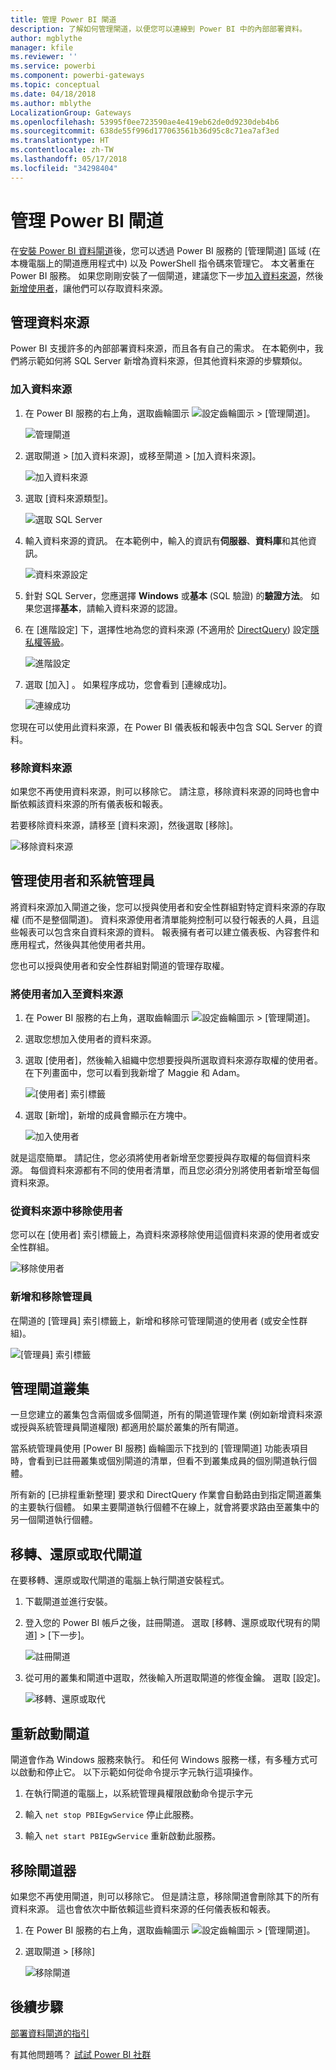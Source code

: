 ```yaml
---
title: 管理 Power BI 閘道
description: 了解如何管理閘道，以便您可以連線到 Power BI 中的內部部署資料。
author: mgblythe
manager: kfile
ms.reviewer: ''
ms.service: powerbi
ms.component: powerbi-gateways
ms.topic: conceptual
ms.date: 04/18/2018
ms.author: mblythe
LocalizationGroup: Gateways
ms.openlocfilehash: 53995f0ee723590ae4e419eb62de0d9230deb4b6
ms.sourcegitcommit: 638de55f996d177063561b36d95c8c71ea7af3ed
ms.translationtype: HT
ms.contentlocale: zh-TW
ms.lasthandoff: 05/17/2018
ms.locfileid: "34298404"
---
```

# <a name="manage-a-power-bi-gateway"></a>管理 Power BI 閘道

在[安裝 Power BI 資料閘道](service-gateway-install.md)後，您可以透過 Power BI 服務的 [管理閘道] 區域 (在本機電腦上的閘道應用程式中) 以及 PowerShell 指令碼來管理它。 本文著重在 Power BI 服務。 如果您剛剛安裝了一個閘道，建議您下一步[加入資料來源](#add-a-data-source)，然後[新增使用者](#add-users-to-a-data-source)，讓他們可以存取資料來源。


## <a name="manage-data-sources"></a>管理資料來源

Power BI 支援許多的內部部署資料來源，而且各有自己的需求。 在本範例中，我們將示範如何將 SQL Server 新增為資料來源，但其他資料來源的步驟類似。


### <a name="add-a-data-source"></a>加入資料來源

1. 在 Power BI 服務的右上角，選取齒輪圖示 ![設定齒輪圖示](media/service-gateway-manage/icon-gear.png) > [管理閘道]。

    ![管理閘道](media/service-gateway-manage/manage-gateways.png)

2. 選取閘道 > [加入資料來源]，或移至閘道 > [加入資料來源]。

    ![加入資料來源](media/service-gateway-manage/add-data-source.png)

3. 選取 [資料來源類型]。

    ![選取 SQL Server](media/service-gateway-manage/select-sql-server.png)


4. 輸入資料來源的資訊。 在本範例中，輸入的資訊有**伺服器**、**資料庫**和其他資訊。  

    ![資料來源設定](media/service-gateway-manage/data-source-settings.png)

5. 針對 SQL Server，您應選擇 **Windows** 或**基本** (SQL 驗證) 的**驗證方法**。  如果您選擇**基本**，請輸入資料來源的認證。

6. 在 [進階設定] 下，選擇性地為您的資料來源 (不適用於 [DirectQuery](desktop-directquery-about.md)) 設定[隱私權等級]((https://support.office.com/article/Privacy-levels-Power-Query-CC3EDE4D-359E-4B28-BC72-9BEE7900B540))。

    ![進階設定](media/service-gateway-manage/advanced-settings.png)

7. 選取 [加入] 。 如果程序成功，您會看到 [連線成功]。

    ![連線成功](media/service-gateway-manage/connection-successful.png)

您現在可以使用此資料來源，在 Power BI 儀表板和報表中包含 SQL Server 的資料。

### <a name="remove-a-data-source"></a>移除資料來源

如果您不再使用資料來源，則可以移除它。 請注意，移除資料來源的同時也會中斷依賴該資料來源的所有儀表板和報表。

若要移除資料來源，請移至 [資料來源]，然後選取 [移除]。

![移除資料來源](media/service-gateway-manage/remove-data-source.png)


## <a name="manage-users-and-administrators"></a>管理使用者和系統管理員

將資料來源加入閘道之後，您可以授與使用者和安全性群組對特定資料來源的存取權 (而不是整個閘道)。 資料來源使用者清單能夠控制可以發行報表的人員，且這些報表可以包含來自資料來源的資料。 報表擁有者可以建立儀表板、內容套件和應用程式，然後與其他使用者共用。

您也可以授與使用者和安全性群組對閘道的管理存取權。


### <a name="add-users-to-a-data-source"></a>將使用者加入至資料來源

1. 在 Power BI 服務的右上角，選取齒輪圖示 ![設定齒輪圖示](media/service-gateway-manage/icon-gear.png) > [管理閘道]。

2. 選取您想加入使用者的資料來源。

3. 選取 [使用者]，然後輸入組織中您想要授與所選取資料來源存取權的使用者。 在下列畫面中，您可以看到我新增了 Maggie 和 Adam。

    ![[使用者] 索引標籤](media/service-gateway-manage/users-tab.png)

4. 選取 [新增]，新增的成員會顯示在方塊中。

    ![加入使用者](media/service-gateway-manage/add-user.png)

就是這麼簡單。 請記住，您必須將使用者新增至您要授與存取權的每個資料來源。 每個資料來源都有不同的使用者清單，而且您必須分別將使用者新增至每個資料來源。


### <a name="remove-users-from-a-data-source"></a>從資料來源中移除使用者

您可以在 [使用者] 索引標籤上，為資料來源移除使用這個資料來源的使用者或安全性群組。

![移除使用者](media/service-gateway-manage/remove-user.png)


### <a name="add-and-remove-administrators"></a>新增和移除管理員

在閘道的 [管理員] 索引標籤上，新增和移除可管理閘道的使用者 (或安全性群組)。

![[管理員] 索引標籤](media/service-gateway-manage/administrators-tab.png)


## <a name="manage-a-gateway-cluster"></a>管理閘道叢集

一旦您建立的叢集包含兩個或多個閘道，所有的閘道管理作業 (例如新增資料來源或授與系統管理員閘道權限) 都適用於屬於叢集的所有閘道。 

當系統管理員使用 [Power BI 服務] 齒輪圖示下找到的 [管理閘道] 功能表項目時，會看到已註冊叢集或個別閘道的清單，但看不到叢集成員的個別閘道執行個體。

所有新的 [已排程重新整理] 要求和 DirectQuery 作業會自動路由到指定閘道叢集的主要執行個體。 如果主要閘道執行個體不在線上，就會將要求路由至叢集中的另一個閘道執行個體。


## <a name="migrate-restore-or-take-over-a-gateway"></a>移轉、還原或取代閘道

在要移轉、還原或取代閘道的電腦上執行閘道安裝程式。

1. 下載閘道並進行安裝。

2. 登入您的 Power BI 帳戶之後，註冊閘道。 選取 [移轉、還原或取代現有的閘道] > [下一步]。

    ![註冊閘道](media/service-gateway-manage/register-gateway.png)

3. 從可用的叢集和閘道中選取，然後輸入所選取閘道的修復金鑰。 選取 [設定]。

    ![移轉、還原或取代](media/service-gateway-manage/migrate-restore-takeover.png)


## <a name="restart-a-gateway"></a>重新啟動閘道

閘道會作為 Windows 服務來執行。 和任何 Windows 服務一樣，有多種方式可以啟動和停止它。 以下示範如何從命令提示字元執行這項操作。

1. 在執行閘道的電腦上，以系統管理員權限啟動命令提示字元

2. 輸入 `net stop PBIEgwService` 停止此服務。

3. 輸入 `net start PBIEgwService` 重新啟動此服務。


## <a name="remove-a-gateway"></a>移除閘道器

如果您不再使用閘道，則可以移除它。 但是請注意，移除閘道會刪除其下的所有資料來源。 這也會依次中斷依賴這些資料來源的任何儀表板和報表。

1. 在 Power BI 服務的右上角，選取齒輪圖示 ![設定齒輪圖示](media/service-gateway-manage/icon-gear.png) > [管理閘道]。

2. 選取閘道 > [移除]
   
   ![移除閘道](media/service-gateway-manage/remove-gateway.png)


## <a name="next-steps"></a>後續步驟

[部署資料閘道的指引](service-gateway-deployment-guidance.md)

有其他問題嗎？ [試試 Power BI 社群](http://community.powerbi.com/)